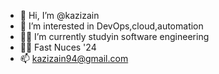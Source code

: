 - 👋 Hi, I’m @kazizain
- 👀 I’m interested in DevOps,cloud,automation
- 👨‍💻 I’m currently studyin software engineering
- 👨‍🎓 Fast Nuces '24
- 📫 kazizain94@gmail.com

<!---
kazizain/kazizain is a ✨ special ✨ repository because its `README.md` (this file) appears on your GitHub profile.
You can click the Preview link to take a look at your changes.
--->
